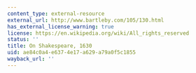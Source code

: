 ```yaml
---
content_type: external-resource
external_url: http://www.bartleby.com/105/130.html
has_external_license_warning: true
license: https://en.wikipedia.org/wiki/All_rights_reserved
status: ''
title: On Shakespeare, 1630
uid: ae84c0a4-e637-4e17-a629-a79a0f5c1855
wayback_url: ''
---
```

